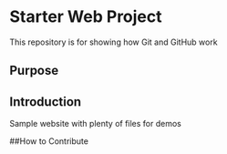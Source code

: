 # Starter Web Project

This repository is for showing how Git and GitHub work

## Purpose

## Introduction
Sample website with plenty of files for demos

##How to Contribute
